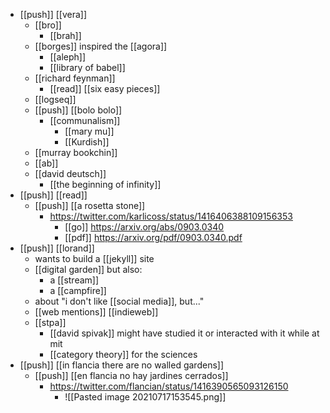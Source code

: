 - [[push]] [[vera]]
	- [[bro]]
		- [[brah]]
	- [[borges]] inspired the [[agora]]
		- [[aleph]]
		- [[library of babel]]
	- [[richard feynman]]
		- [[read]] [[six easy pieces]]
	- [[logseq]]
	- [[push]] [[bolo bolo]]
		- [[communalism]]
			- [[mary mu]]
			- [[Kurdish]]
	- [[murray bookchin]]
	- [[ab]]
	- [[david deutsch]]
		- [[the beginning of infinity]]
- [[push]] [[read]]
	- [[push]] [[a rosetta stone]]
		- https://twitter.com/karlicoss/status/1416406388109156353
			- [[go]] https://arxiv.org/abs/0903.0340
			- [[pdf]] https://arxiv.org/pdf/0903.0340.pdf
- [[push]] [[lorand]]
	- wants to build a [[jekyll]] site
	- [[digital garden]] but also:
		- a [[stream]]
		- a [[campfire]]
	- about "i don't like [[social media]], but..."
	- [[web mentions]] [[indieweb]]
	- [[stpa]]
		- [[david spivak]] might have studied it or interacted with it while at mit
		- [[category theory]] for the sciences
- [[push]] [[in flancia there are no walled gardens]]
	- [[push]] [[en flancia no hay jardines cerrados]]
		- https://twitter.com/flancian/status/1416390565093126150
			- ![[Pasted image 20210717153545.png]]